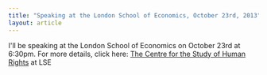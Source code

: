```yaml
---
title: "Speaking at the London School of Economics, October 23rd, 2013"
layout: article
---
```

I'll be speaking at the London School of Economics on October 23rd at 6:30pm. For more details, click here: [The Centre for the Study of Human Rights](http://www.lse.ac.uk/humanRights/events/2013/Bennoune.aspx) at LSE